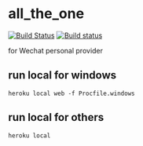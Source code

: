 # all_the_one
[![Build Status](https://travis-ci.com/ujsxn/wechat_all_the_one.svg?branch=master)](https://travis-ci.com/ujsxn/wechat_all_the_one)
[![Build status](https://ci.appveyor.com/api/projects/status/x1skjp7q1qaw28ei?svg=true)](https://ci.appveyor.com/project/ujsxn/wechat-all-the-one)

for Wechat personal provider

## run local for windows

    heroku local web -f Procfile.windows

## run local for others

    heroku local
